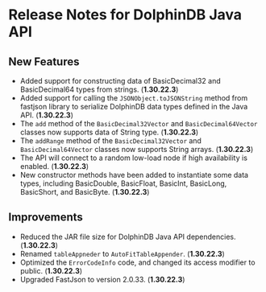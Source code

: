 # Release Notes for DolphinDB Java API

## New Features

- Added support for constructing data of BasicDecimal32 and BasicDecimal64 types from strings. (**1.30.22.3**)
- Added support for calling the `JSONObject.toJSONString` method from fastjson library to serialize DolphinDB data types defined in the Java API. (**1.30.22.3**)
- The `add` method of the `BasicDecimal32Vector` and `BasicDecimal64Vector` classes now supports data of String type. (**1.30.22.3**)
- The `addRange` method of the `BasicDecimal32Vector` and `BasicDecimal64Vector` classes now supports String arrays. (**1.30.22.3**)
- The API will connect to a random low-load node if high availability is enabled. (**1.30.22.3**)
- New constructor methods have been added to instantiate some data types, including BasicDouble, BasicFloat, BasicInt, BasicLong, BasicShort, and BasicByte. (**1.30.22.3**)

## Improvements

- Reduced the JAR file size for DolphinDB Java API dependencies. (**1.30.22.3**)
- Renamed `tableAppneder` to `AutoFitTableAppender`.  (**1.30.22.3**)
- Optimized the `ErrorCodeInfo` code, and changed its access modifier to public. (**1.30.22.3**)
- Upgraded FastJson to version 2.0.33. (**1.30.22.3**)

